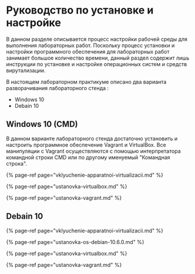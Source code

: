 # Руководство по установке и настройке

В данном разделе описывается процесс настройки рабочей среды для выполнения лабораторных работ. Поскольку процесс установки и настройки программного обеспечения для лабораторных работ занимает большое количество времени, данный раздел содержит лишь инструкции по установке и настройке операционных систем и средств вирутализации.

В настоящем лабораторном практикуме описано два варианта разворачивания лабораторного стенда :

* Windows 10
* Debain 10

## Windows 10 \(CMD\)

В данном варианте лабораторного стенда достаточно установить и настроить программное обеспечение Vagrant и VirtualBox. Все манипуляции с Vagrant осуществляются с помощью интерпретатора командной строки CMD или по другому именуемый "Командная строка".

{% page-ref page="vklyuchenie-apparatnoi-virtualizacii.md" %}

{% page-ref page="ustanovka-virtualbox.md" %}

{% page-ref page="ustanovka-vagrant.md" %}

## Debain 10

{% page-ref page="vklyuchenie-apparatnoi-virtualizacii.md" %}

{% page-ref page="ustanovka-os-debian-10.6.0.md" %}

{% page-ref page="ustanovka-virtualbox.md" %}

{% page-ref page="ustanovka-vagrant.md" %}



